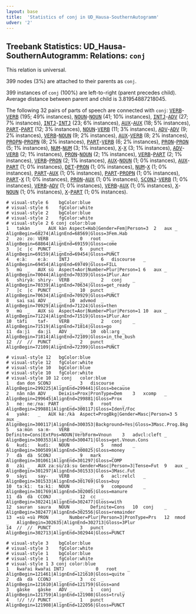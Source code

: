 ```yaml
---
layout: base
title:  'Statistics of conj in UD_Hausa-SouthernAutogramm'
udver: '2'
---
```


## Treebank Statistics: UD_Hausa-SouthernAutogramm: Relations: `conj`

This relation is universal.

399 nodes (3%) are attached to their parents as `conj`.

399 instances of `conj` (100%) are left-to-right (parent precedes child).
Average distance between parent and child is 3.81954887218045.

The following 32 pairs of parts of speech are connected with `conj`: <tt><a href="ha_southernautogramm-pos-VERB.html">VERB</a></tt>-<tt><a href="ha_southernautogramm-pos-VERB.html">VERB</a></tt> (195; 49% instances), <tt><a href="ha_southernautogramm-pos-NOUN.html">NOUN</a></tt>-<tt><a href="ha_southernautogramm-pos-NOUN.html">NOUN</a></tt> (41; 10% instances), <tt><a href="ha_southernautogramm-pos-INTJ.html">INTJ</a></tt>-<tt><a href="ha_southernautogramm-pos-ADV.html">ADV</a></tt> (27; 7% instances), <tt><a href="ha_southernautogramm-pos-INTJ.html">INTJ</a></tt>-<tt><a href="ha_southernautogramm-pos-INTJ.html">INTJ</a></tt> (23; 6% instances), <tt><a href="ha_southernautogramm-pos-AUX.html">AUX</a></tt>-<tt><a href="ha_southernautogramm-pos-AUX.html">AUX</a></tt> (18; 5% instances), <tt><a href="ha_southernautogramm-pos-PART.html">PART</a></tt>-<tt><a href="ha_southernautogramm-pos-PART.html">PART</a></tt> (12; 3% instances), <tt><a href="ha_southernautogramm-pos-NOUN.html">NOUN</a></tt>-<tt><a href="ha_southernautogramm-pos-VERB.html">VERB</a></tt> (11; 3% instances), <tt><a href="ha_southernautogramm-pos-ADV.html">ADV</a></tt>-<tt><a href="ha_southernautogramm-pos-ADV.html">ADV</a></tt> (9; 2% instances), <tt><a href="ha_southernautogramm-pos-VERB.html">VERB</a></tt>-<tt><a href="ha_southernautogramm-pos-NOUN.html">NOUN</a></tt> (9; 2% instances), <tt><a href="ha_southernautogramm-pos-AUX.html">AUX</a></tt>-<tt><a href="ha_southernautogramm-pos-VERB.html">VERB</a></tt> (8; 2% instances), <tt><a href="ha_southernautogramm-pos-PROPN.html">PROPN</a></tt>-<tt><a href="ha_southernautogramm-pos-PROPN.html">PROPN</a></tt> (8; 2% instances), <tt><a href="ha_southernautogramm-pos-PART.html">PART</a></tt>-<tt><a href="ha_southernautogramm-pos-VERB.html">VERB</a></tt> (6; 2% instances), <tt><a href="ha_southernautogramm-pos-PRON.html">PRON</a></tt>-<tt><a href="ha_southernautogramm-pos-PRON.html">PRON</a></tt> (5; 1% instances), <tt><a href="ha_southernautogramm-pos-NUM.html">NUM</a></tt>-<tt><a href="ha_southernautogramm-pos-NUM.html">NUM</a></tt> (3; 1% instances), <tt><a href="ha_southernautogramm-pos-X.html">X</a></tt>-<tt><a href="ha_southernautogramm-pos-X.html">X</a></tt> (3; 1% instances), <tt><a href="ha_southernautogramm-pos-ADV.html">ADV</a></tt>-<tt><a href="ha_southernautogramm-pos-VERB.html">VERB</a></tt> (2; 1% instances), <tt><a href="ha_southernautogramm-pos-PRON.html">PRON</a></tt>-<tt><a href="ha_southernautogramm-pos-NOUN.html">NOUN</a></tt> (2; 1% instances), <tt><a href="ha_southernautogramm-pos-VERB.html">VERB</a></tt>-<tt><a href="ha_southernautogramm-pos-PART.html">PART</a></tt> (2; 1% instances), <tt><a href="ha_southernautogramm-pos-VERB.html">VERB</a></tt>-<tt><a href="ha_southernautogramm-pos-PRON.html">PRON</a></tt> (2; 1% instances), <tt><a href="ha_southernautogramm-pos-AUX.html">AUX</a></tt>-<tt><a href="ha_southernautogramm-pos-NOUN.html">NOUN</a></tt> (1; 0% instances), <tt><a href="ha_southernautogramm-pos-AUX.html">AUX</a></tt>-<tt><a href="ha_southernautogramm-pos-PART.html">PART</a></tt> (1; 0% instances), <tt><a href="ha_southernautogramm-pos-DET.html">DET</a></tt>-<tt><a href="ha_southernautogramm-pos-PRON.html">PRON</a></tt> (1; 0% instances), <tt><a href="ha_southernautogramm-pos-NUM.html">NUM</a></tt>-<tt><a href="ha_southernautogramm-pos-X.html">X</a></tt> (1; 0% instances), <tt><a href="ha_southernautogramm-pos-PART.html">PART</a></tt>-<tt><a href="ha_southernautogramm-pos-AUX.html">AUX</a></tt> (1; 0% instances), <tt><a href="ha_southernautogramm-pos-PART.html">PART</a></tt>-<tt><a href="ha_southernautogramm-pos-PROPN.html">PROPN</a></tt> (1; 0% instances), <tt><a href="ha_southernautogramm-pos-PART.html">PART</a></tt>-<tt><a href="ha_southernautogramm-pos-X.html">X</a></tt> (1; 0% instances), <tt><a href="ha_southernautogramm-pos-PRON.html">PRON</a></tt>-<tt><a href="ha_southernautogramm-pos-AUX.html">AUX</a></tt> (1; 0% instances), <tt><a href="ha_southernautogramm-pos-SCONJ.html">SCONJ</a></tt>-<tt><a href="ha_southernautogramm-pos-VERB.html">VERB</a></tt> (1; 0% instances), <tt><a href="ha_southernautogramm-pos-VERB.html">VERB</a></tt>-<tt><a href="ha_southernautogramm-pos-ADV.html">ADV</a></tt> (1; 0% instances), <tt><a href="ha_southernautogramm-pos-VERB.html">VERB</a></tt>-<tt><a href="ha_southernautogramm-pos-AUX.html">AUX</a></tt> (1; 0% instances), <tt><a href="ha_southernautogramm-pos-X.html">X</a></tt>-<tt><a href="ha_southernautogramm-pos-NOUN.html">NOUN</a></tt> (1; 0% instances), <tt><a href="ha_southernautogramm-pos-X.html">X</a></tt>-<tt><a href="ha_southernautogramm-pos-PART.html">PART</a></tt> (1; 0% instances).


~~~ conllu
# visual-style 6	bgColor:blue
# visual-style 6	fgColor:white
# visual-style 2	bgColor:blue
# visual-style 2	fgColor:white
# visual-style 2 6 conj	color:blue
1	takàn	_	AUX	kàn	Aspect=Hab|Gender=Fem|Person=3	2	aux	_	AlignBegin=68274|AlignEnd=68569|Gloss=3Fem.Hab
2	zoː	zoː	VERB	_	_	0	root	_	AlignBegin=68864|AlignEnd=69159|Gloss=come
3	|c	|c	PUNCT	_	_	6	punct	_	AlignBegin=69159|AlignEnd=69454|Gloss=PUNCT
4	eːàː	eːàː	INTJ	_	_	6	discourse	_	AlignBegin=69454|AlignEnd=69749|Gloss=FILL
5	mù	_	AUX	sù	Aspect=Aor|Number=Plur|Person=1	6	aux	_	AlignBegin=70044|AlignEnd=70339|Gloss=1Plur.Aor
6	shiryàː	shiry-	VERB	_	_	2	conj	_	AlignBegin=70339|AlignEnd=70634|Gloss=get_ready
7	|c	|c	PUNCT	_	_	10	punct	_	AlignBegin=70634|AlignEnd=70929|Gloss=PUNCT
8	sai	sai	ADV	_	_	10	advmod	_	AlignBegin=70929|AlignEnd=71224|Gloss=then
9	mù	_	AUX	sù	Aspect=Aor|Number=Plur|Person=1	10	aux	_	AlignBegin=71224|AlignEnd=71519|Gloss=1Plur.Aor
10	tàfi	taf-	VERB	_	_	2	conj	_	AlignBegin=71519|AlignEnd=71814|Gloss=go
11	daːjì	daːjì	ADV	_	_	10	obl:arg	_	AlignBegin=71814|AlignEnd=72109|Gloss=in_the_bush
12	//	//	PUNCT	_	_	2	punct	_	AlignBegin=72109|AlignEnd=72399|Gloss=PUNCT

~~~


~~~ conllu
# visual-style 12	bgColor:blue
# visual-style 12	fgColor:white
# visual-style 10	bgColor:blue
# visual-style 10	fgColor:white
# visual-style 10 12 conj	color:blue
1	dan	don	SCONJ	_	_	3	discourse	_	AlignBegin=299225|AlignEnd=299441|Gloss=because
2	nân	nân	ADV	_	Deixis=Prox|PronType=Dem	3	xcomp	_	AlignBegin=299645|AlignEnd=299881|Gloss=Prox
3	nèː	neː/naː	PART	_	_	0	root	_	AlignBegin=299881|AlignEnd=300117|Gloss=Ident/Foc
4	yakèː	_	AUX	kèː/kà	Aspect=ProgBkg|Gender=Masc|Person=3	5	aux	_	AlignBegin=300117|AlignEnd=300353|Background=Yes|Gloss=3Masc.Prog.Bkg
5	saːmùn	saːm-	VERB	_	Definite=Cons|ExtPos=NOUN|VerbForm=Vnoun	3	advcl:cleft	_	AlignBegin=300353|AlignEnd=300471|Gloss=get.Vnoun.Cons
6	kuɗiː	kuɗiː	NOUN	_	_	5	nmod	_	AlignBegin=300589|AlignEnd=300825|Gloss=money
7	dà	dà	SCONJ	_	_	9	mark	_	AlignBegin=301061|AlignEnd=301297|Gloss=COMP
8	zâi	_	AUX	zaːsù/zâːsu	Gender=Masc|Person=3|Tense=Fut	9	aux	_	AlignBegin=301297|AlignEnd=301533|Gloss=3Masc.Fut
9	sàyi	say-	VERB	_	_	6	acl:relcl	_	AlignBegin=301533|AlignEnd=301769|Gloss=buy
10	taːkìː	taːkìː	NOUN	_	_	9	compound	_	AlignBegin=301769|AlignEnd=302005|Gloss=manure
11	dà	dà	CCONJ	_	_	12	cc	_	AlignBegin=302241|AlignEnd=302477|Gloss=with
12	sauran	saura	NOUN	_	Definite=Cons	10	conj	_	AlignBegin=302477|AlignEnd=302556|Gloss=remainder
13	=sù	=sù	PRON	_	Number=Plur|Person=3|PronType=Prs	12	nmod	_	AlignBegin=302635|AlignEnd=302713|Gloss=3Plur
14	//	//	PUNCT	_	_	3	punct	_	AlignBegin=302713|AlignEnd=302944|Gloss=PUNCT

~~~


~~~ conllu
# visual-style 3	bgColor:blue
# visual-style 3	fgColor:white
# visual-style 1	bgColor:blue
# visual-style 1	fgColor:white
# visual-style 1 3 conj	color:blue
1	ƙwar̃ai	ƙwar̃ai	INTJ	_	_	0	root	_	AlignBegin=121461|AlignEnd=121610|Gloss=quite
2	dà	dà	CCONJ	_	_	3	cc	_	AlignBegin=121610|AlignEnd=121759|Gloss=and
3	gàske	gàske	ADV	_	_	1	conj	_	AlignBegin=121759|AlignEnd=121908|Gloss=truly
4	!//	!//	PUNCT	_	_	1	punct	_	AlignBegin=121908|AlignEnd=122056|Gloss=PUNCT

~~~


